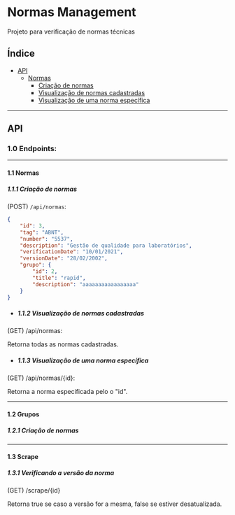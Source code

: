 # Normas Management

Projeto para verificação de normas técnicas

## Índice

- [API](#api)
  - [Normas](#11-normas)
    - [Criação de normas](#111-criação-de-normas)
    - [Visualização de normas cadastradas](#112-visualização-de-normas-cadastradas)
    - [Visualização de uma norma específica](#113-visualização-de-uma-norma-específica)

---

## API

### 1.0 Endpoints:

---

#### 1.1 Normas

##### 1.1.1 Criação de normas

(POST) `/api/normas`:

```json
{
    "id": 3,
    "tag": "ABNT",
    "number": "5537",
    "description": "Gestão de qualidade para laboratórios",
    "verificationDate": "10/01/2021",
    "versionDate": "28/02/2002",
    "grupo": {
        "id": 2,
        "title": "rapid",
        "description": "aaaaaaaaaaaaaaaaa"
    }
}

```

- ##### 1.1.2 Visualização de normas cadastradas

 (GET) /api/normas: 

Retorna todas as normas cadastradas.

- ##### 1.1.3 Visualização de uma norma específica

 (GET) /api/normas/{id}: 

 Retorna a norma especificada pelo o "id".

 ---

#### 1.2 Grupos

##### 1.2.1 Criação de normas


 ---

#### 1.3 Scrape

##### 1.3.1 Verificando a versão da norma

(GET) /scrape/{id} 

Retorna true se caso a versão for a mesma, false se estiver desatualizada.